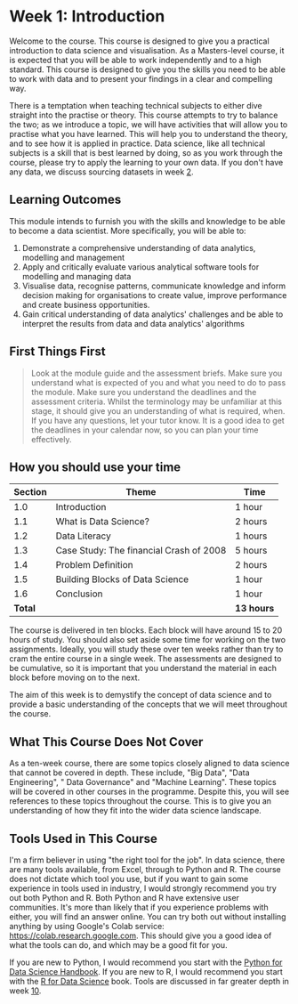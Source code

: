 # Week 1: Introduction

Welcome to the course. This course is designed to give you a practical
introduction to data science and visualisation. As a Masters-level course, it is
expected that you will be able to work independently and to a high standard.
This course is designed to give you the skills you need to be able to work with
data and to present your findings in a clear and compelling way.

<!-- TODO: Brief overview of the topics ~ 200 words -->

There is a temptation when teaching technical subjects to either dive straight
into the practise or theory. This course attempts to try to balance the two; as
we introduce a topic, we will have activities that will allow you to practise
what you have learned. This will help you to understand the theory, and to see
how it is applied in practice. Data science, like all technical subjects is a
skill that is best learned by doing, so as you work through the course, please
try to apply the learning to your own data. If you don't have any data, we
discuss sourcing datasets in week [2](../02/2.0.md).

## Learning Outcomes

This module intends to furnish you with the skills and knowledge to be able to
become a data scientist. More specifically, you will be able to:

1. Demonstrate a comprehensive understanding of data analytics, modelling and
   management
2. Apply and critically evaluate various analytical software tools for modelling
   and managing data
3. Visualise data, recognise patterns, communicate knowledge and inform decision
   making for organisations to create value, improve performance and create
   business opportunities.
4. Gain critical understanding of data analytics' challenges and be able to
   interpret the results from data and data analytics' algorithms

## First Things First

> Look at the module guide and the assessment briefs. Make sure you understand
> what is expected of you and what you need to do to pass the module. Make sure
> you understand the deadlines and the assessment criteria. Whilst the
> terminology may be unfamiliar at this stage, it should give you an
> understanding of what is required, when. If you have any questions, let your
> tutor know. It is a good idea to get the deadlines in your calendar now, so
> you can plan your time effectively.

## How you should use your time

| Section   | Theme                                   | Time         |
| --------- | --------------------------------------- | ------------ |
| 1.0       | Introduction                            | 1 hour       |
| 1.1       | What is Data Science?                   | 2 hours      |
| 1.2       | Data Literacy                           | 1 hours      |
| 1.3       | Case Study: The financial Crash of 2008 | 5 hours      |
| 1.4       | Problem Definition                      | 2 hours      |
| 1.5       | Building Blocks of Data Science         | 1 hour       |
| 1.6       | Conclusion                              | 1 hour       |
| **Total** |                                         | **13 hours** |

The course is delivered in ten blocks. Each block will have around 15 to 20
hours of study. You should also set aside some time for working on the two
assignments. Ideally, you will study these over ten weeks rather than try to
cram the entire course in a single week. The assessments are designed to be
cumulative, so it is important that you understand the material in each block
before moving on to the next.

The aim of this week is to demystify the concept of data science and to provide
a basic understanding of the concepts that we will meet throughout the course.

## What This Course Does Not Cover

As a ten-week course, there are some topics closely aligned to data science that
cannot be covered in depth. These include, "Big Data", "Data Engineering", "
Data Governance" and "Machine Learning". These topics will be covered in other
courses in the programme. Despite this, you will see references to these topics
throughout the course. This is to give you an understanding of how they fit into
the wider data science landscape.

## Tools Used in This Course

I'm a firm believer in using "the right tool for the job". In data science,
there are many tools available, from Excel, through to Python and R. The course
does not dictate which tool you use, but if you want to gain some experience in
tools used in industry, I would strongly recommend you try out both Python and
R. Both Python and R have extensive user communities. It's more than likely that
if you experience problems with either, you will find an answer online. You can
try both out without installing anything by using Google's Colab service:
<https://colab.research.google.com>. This should give you a good idea of what
the tools can do, and which may be a good fit for you.

If you are new to Python, I would recommend you start with the
[Python for Data Science Handbook](https://jakevdp.github.io/PythonDataScienceHandbook/).
If you are new to R, I would recommend you start with the
[R for Data Science](https://r4ds.had.co.nz/) book. Tools are discussed in far
greater depth in week [10](../10/10.0.md).
